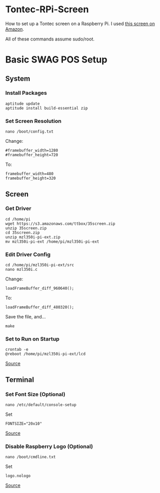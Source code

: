 Tontec-RPi-Screen
=================

How to set up a Tontec screen on a Raspberry Pi. I used [this screen on Amazon](http://www.amazon.com/gp/product/B00LN9MYCO).

All of these commands assume sudo/root.

# Basic SWAG POS Setup

## System

### Install Packages

    aptitude update
    aptitude install build-essential zip

### Set Screen Resolution

    nano /boot/config.txt

Change:

    #framebuffer_width=1280
    #framebuffer_height=720

To:

    framebuffer_width=480
    framebuffer_height=320

## Screen

### Get Driver

    cd /home/pi
    wget https://s3.amazonaws.com/ttbox/35screen.zip
    unzip 35screen.zip
    cd 35screen.zip
    unzip mzl350i-pi-ext.zip
    mv mzl350i-pi-ext /home/pi/mzl350i-pi-ext

### Edit Driver Config

    cd /home/pi/mzl350i-pi-ext/src
    nano mzl350i.c

Change:

    loadFrameBuffer_diff_960640();
  
To:

    loadFrameBuffer_diff_480320();

Save the file, and...

    make

### Set to Run on Startup

    crontab -e
    @reboot /home/pi/mzl350i-pi-ext/lcd

[Source](http://www.raspberrypi.org/forums/viewtopic.php?f=91&t=81022&p=600832&hilit=mzl350i#p600832)


## Terminal

### Set Font Size (Optional)

    nano /etc/default/console-setup

Set

    FONTSIZE="20x10"
    
[Source](http://unix.stackexchange.com/questions/49779/can-i-change-the-font-of-terminal)

### Disable Raspberry Logo (Optional)

    nano /boot/cmdline.txt

Set

    logo.nologo

[Source](http://www.raspberrypi.org/forums/viewtopic.php?f=31&t=11642)
